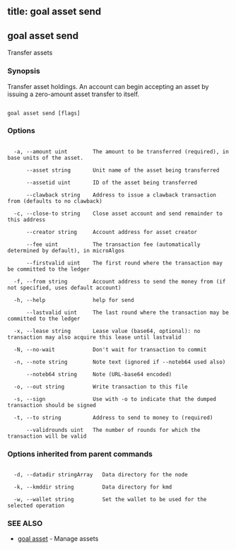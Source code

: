 title: goal asset send
---
## goal asset send



Transfer assets



### Synopsis



Transfer asset holdings. An account can begin accepting an asset by issuing a zero-amount asset transfer to itself.



```

goal asset send [flags]

```



### Options



```

  -a, --amount uint        The amount to be transferred (required), in base units of the asset.

      --asset string       Unit name of the asset being transferred

      --assetid uint       ID of the asset being transferred

      --clawback string    Address to issue a clawback transaction from (defaults to no clawback)

  -c, --close-to string    Close asset account and send remainder to this address

      --creator string     Account address for asset creator

      --fee uint           The transaction fee (automatically determined by default), in microAlgos

      --firstvalid uint    The first round where the transaction may be committed to the ledger

  -f, --from string        Account address to send the money from (if not specified, uses default account)

  -h, --help               help for send

      --lastvalid uint     The last round where the transaction may be committed to the ledger

  -x, --lease string       Lease value (base64, optional): no transaction may also acquire this lease until lastvalid

  -N, --no-wait            Don't wait for transaction to commit

  -n, --note string        Note text (ignored if --noteb64 used also)

      --noteb64 string     Note (URL-base64 encoded)

  -o, --out string         Write transaction to this file

  -s, --sign               Use with -o to indicate that the dumped transaction should be signed

  -t, --to string          Address to send to money to (required)

      --validrounds uint   The number of rounds for which the transaction will be valid

```



### Options inherited from parent commands



```

  -d, --datadir stringArray   Data directory for the node

  -k, --kmddir string         Data directory for kmd

  -w, --wallet string         Set the wallet to be used for the selected operation

```



### SEE ALSO



* [goal asset](../../asset/asset/)	 - Manage assets



